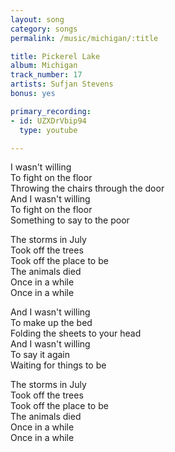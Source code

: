 ```yaml
---
layout: song
category: songs
permalink: /music/michigan/:title

title: Pickerel Lake
album: Michigan
track_number: 17
artists: Sufjan Stevens
bonus: yes

primary_recording: 
- id: UZXDrVbip94
  type: youtube

---
```


I wasn't willing <br>
To fight on the floor <br>
Throwing the chairs through the door <br>
And I wasn't willing <br>
To fight on the floor <br>
Something to say to the poor

The storms in July <br>
Took off the trees <br>
Took off the place to be <br>
The animals died <br>
Once in a while <br>
Once in a while

And I wasn't willing <br>
To make up the bed <br>
Folding the sheets to your head <br>
And I wasn't willing <br>
To say it again <br>
Waiting for things to be

The storms in July <br>
Took off the trees <br>
Took off the place to be <br>
The animals died <br>
Once in a while <br>
Once in a while
